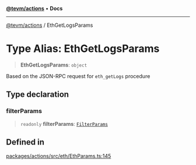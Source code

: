 [**@tevm/actions**](../README.md) • **Docs**

***

[@tevm/actions](../globals.md) / EthGetLogsParams

# Type Alias: EthGetLogsParams

> **EthGetLogsParams**: `object`

Based on the JSON-RPC request for `eth_getLogs` procedure

## Type declaration

### filterParams

> `readonly` **filterParams**: [`FilterParams`](FilterParams.md)

## Defined in

[packages/actions/src/eth/EthParams.ts:145](https://github.com/evmts/tevm-monorepo/blob/main/packages/actions/src/eth/EthParams.ts#L145)

